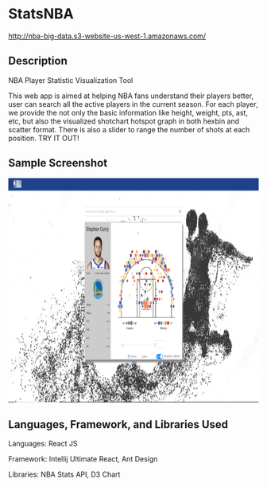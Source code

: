 # StatsNBA

http://nba-big-data.s3-website-us-west-1.amazonaws.com/

## Description
NBA Player Statistic Visualization Tool

This web app is aimed at helping NBA fans understand their players better, user can search all the active players in the current season. 
For each player, we provide the not only the basic information like height, weight, pts, ast, etc, but also the visualized shotchart 
hotspot graph in both hexbin and scatter format. There is also a slider to range the number of shots at each position. TRY IT OUT!

## Sample Screenshot

<img src="https://github.com/harryyizihan/nba_web/blob/master/Stephen%20Curry.PNG" width="1000" height="450">

## Languages, Framework, and Libraries Used

Languages: React JS

Framework: Intellij Ultimate React, Ant Design

Libraries: NBA Stats API, D3 Chart

